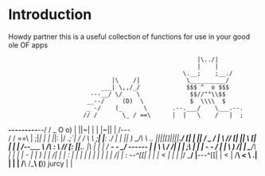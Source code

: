 # Introduction
Howdy partner this is a useful collection of functions for use in your good ole OF apps



                                                         |\../|
                                                         |    |
                                                     \.__;    ;__./
                                 |\    /|             \__________/
                              ___| \,,/_/             $$$ ^  o $$$
                           ---__/ \/    \              $$//""\\$$
                          __--/     (D)  \             $  \\\\  $
                          _ -/    (_      \       .--.___/    \___.--.
                         // /       \_ / ==\      |  |   \    /   |  ;
   __-------_____--___--/           / \_ O o)     |  ||~| |  | |~||  |  /---\
  /                                 /   \==\\     |  ;|_| |  | |_|:  |/ ._;`|
 /                                 /        \\    \  ;____|  |____:   ./   |  |
||          )                   \_/\         \\    \.. ||||[]||||__\./    [|  |
||         /              _      /  |         \    // [|   ||        \    [|  |
| |      /--______      ___\    /\  :          \  //  [:   ||.____.   |\   |  |
| /   __-  - _/   ------    |  |   \ \           \/   /|   |      |   ;\   |  |
 |   -  -   /                | |     \ )              /|   |      \___/\   |  |
 |  |   -  |                 | )     | |              /|   |       | :     |  |
  | |    | |                 | |    | |               /|   |       : --^[[|  |
  | |    < |                 | |   |_/                 \___/      |__---^[[|  |
  < |    /__\                <  \                      .| |                |  |
  /__\                       /___\                    (__)) jurcy          |  |



  